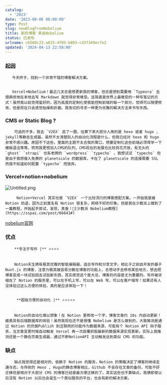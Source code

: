 ```yaml
---
catalog:
  - '2023'
date: '2023-08-06 08:00:00'
type: Post
slug: newBlogFromNobelium
title: 新的博客 来自Nobelium
status: 已发布
urlname: cb560c23-a833-4f05-b803-cd3f349ecfe2
updated: '2024-04-13 22:58:00'
---
```


### 起因


       今天终于，找到一个非常不错的博客解决方案。


       Vercel+Nobelium！最近几天总是想更新我的博客，但总是想到需要用 `Typeora` 去很麻烦地在本地去写 Markdown 就觉得非常难受。这简直是世界上最难受的一种写笔记的方式！虽然我以前觉得蛮好的，因为高度的定制化使我能控制前端的每一个部分，觉得可以随便修改，但是现在只会感觉枯燥和折磨。我急切的寻求一种更为优雅的解决方法来书写东西。


### CMS or Static Blog ?


        可选的不多，我去 `V2EX` 逛了一圈，估算下来大部分人用的是 hexo 或者 hugo , jekyll等静态生成器，虽然不太清楚别人的自动化流程是什么，但我已经对 hexo 和 hugo 非常不感兴趣。原因不下这些，里面的主题不太合我的胃口，想要定制化这些前端必须得学一下模板语法等等。转而我更想加入CMS的队列，CMS现在的发展也比较百花齐放，有无头的 `ghost` `strapi` 也有老牌的 `wordpress` `typecho` 。我想试试 `typecho` 但是由于我想接入免费的 planetscale 的数据库，卡在了 planetscale 的连接需要 SSL 而我不知道如何配置 `typecho` 而放弃。


### Vercel+notion+nobelium


![Untitled.png](https://prod-files-secure.s3.us-west-2.amazonaws.com/ed141b76-e4f4-4030-b3c9-9f8f9925cc4f/0ecc86b3-acdd-477f-ab59-852a7f533d4c/Untitled.png?X-Amz-Algorithm=AWS4-HMAC-SHA256&X-Amz-Content-Sha256=UNSIGNED-PAYLOAD&X-Amz-Credential=ASIAZI2LB466XOCJXVRG%2F20250405%2Fus-west-2%2Fs3%2Faws4_request&X-Amz-Date=20250405T161603Z&X-Amz-Expires=3600&X-Amz-Security-Token=IQoJb3JpZ2luX2VjELj%2F%2F%2F%2F%2F%2F%2F%2F%2F%2FwEaCXVzLXdlc3QtMiJIMEYCIQCgzXpv9Ni21S%2BPlh7EvxqQQE78JoKV4RMBrYId1KrFiwIhAPu7Fz2ml50qdashJf72RLvqKQ8rukNo0nX6VLLXPUkBKv8DCDEQABoMNjM3NDIzMTgzODA1IgxDD9XzWgeDikjAOAUq3AMDT5tH7mKtXqgmAlz2pOXi6gSdVqzSMkT2Qc9%2B2N6VZ0Eq1JGB%2FgOkh96v0ED9%2FbKVqz7fHT6OlxXW0HRktwkLDFoWDpAuAnYd6ZL%2FsAMY944khWNRcm6TqCUDav%2Fpv7cjgkdwvbgepf5J2g24wHTdeMI5LlYG4Mu6B7w00GiQFtJWEZE156fbX82jwXBC6PU%2FZnwxNZdmkjgIWiEDbSP9rS8SdgdK2jQDX00FBdwUiSbGBu4716cLJgVvdhjqZRCzD7T%2FzPgp21vQH%2B9hzSNShRLoyoz%2F0QsoyJ%2BBPTIggfVXLV%2B2hKM%2FFIUYbPWIfLyOKXnZU%2FG2SivO%2FhncWu3KEYRkrSaM57ybCCTCqUdp3Fb%2BVqc%2FPw4089XIkB%2FUVq341PMvdJdYWS%2FiN4TkwgrrGqTSTGc4IpapFnS5ahiJIdSU%2FAC6AipuQylwXU7p3OzCHDgd9weIWXiaIof0aWQycJrlzuuAtuN%2BqO4jMPGyCFWlcfeiKZ4MCzJS4YJp1hOQoXy2D%2BMXanS%2BEkMJdN6y%2BlDzE8R1h9SnHyv1DxPMCn85%2FFQiRBPa163jgD3aKnu5Nu6lyMHX9RsQoJP5uLxhGkIE0pvGya%2FbPdiNOPLy4ebfi91mtlMMak1KQjCnpcW%2FBjqkASePBK1jeogXvZGMDb4F6GWoP6uIDpZtJ45FQP5J0fr19ilsdQhmqL5IGSPPxhVZInIOor9G4EH3IHCGSrPJwH70vq%2BsS5gr%2BWqCPR6EMjho7ZolJn8VQIQREvfwwDDdsKTD%2BPPFKtYjm0kjUDljSmuPGPPK%2Bk4UMGD5tpMXOfThiboD3xHAjX43y9ENWhgyN9Vyt8Pak3rAH6FCNhhcbrrdvA%2F7&X-Amz-Signature=9488b2946275d59284a2aa5ced821760c434b0139160cf39f11ea2b2d3c00223&X-Amz-SignedHeaders=host&x-id=GetObject)


         Notion+Vercel 其实也是 `V2EX` 一个比较流行的博客搭配方案。一开始我是被 Notion 劝退，因为之前莫名有 Notion 很复杂，网络不好的印象。但是我在少数派上搜到了一篇教程，开始起手尝试，发现，真香！🔗[少数派 Nobelium教程](https://sspai.com/post/66641#) 


[nobelium官网](https://nobelium.js.org/)


### 优点


        **专注于写作 |** ⭐⭐⭐⭐


        Notion天生拥有极其优雅的智能编辑器，适合写作和分享文字。相比于之前自开发的基于Nuxt.js 的博客，注意力极其被容易分散在博客的功能上，总想动手去修改某些地方，想去把博客变成一块试验田去试验新东西，其实感觉这个是大忌，博客的内容是尤为重要的。写作被浓缩在了 Notion 的服务里，可以在手机上写，可以在 Web 写，可以在客户端写！如果还有人没体验过这么方便的体验，真的是应该体验一下！


         **超级方便的自动化 |** ⭐⭐⭐⭐⭐


        Notion的自动化难以想象！在 Notion 里修改一个字，博客文章约 10s 内自动更新！媲美具有后端数据库的体验！虽然我现在还不是很懂 Nobelium 是怎么做到的，大致推测是通过 Notion 的页面Publish 到互联网的功能作为数据来源，可能有个 Notion API 钩子服务，当文章变更时候自动触发 Vercel 再一次部署抓取最新的数据来源实现更新。实际上我推测还是一个静态页面生成器，通过不断NotionAPI 主动触发达到类似 CMS 的功能。


### 缺点


        缺点我觉得还是相对的，依赖于 Notion 的服务，Notion 的策略决定了博客的继续走通与否。与传统的 Hexo , Hugo的静态博客相比，Github 不会存在文章的备份，可能不好迁移但是相对于大部分 CMS 的博客已经是最方便迁移的了。其实这些也不算缺点，我猜即使以后没有 Notion 以后也会诞生一个类似服务的平台，也会有新的解决方案。

